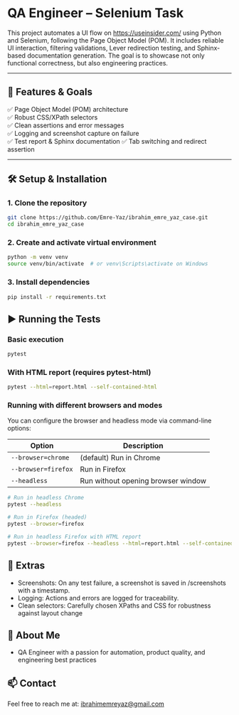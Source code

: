 # QA Engineer – Selenium Task

This project automates a UI flow on https://useinsider.com/ using Python and Selenium, following the Page Object Model (POM). It includes reliable UI interaction, filtering validations, Lever redirection testing, and Sphinx-based documentation generation. The goal is to showcase not only functional correctness, but also engineering practices.

---

## 🚀 Features & Goals

✅ Page Object Model (POM) architecture  
✅ Robust CSS/XPath selectors  
✅ Clean assertions and error messages  
✅ Logging and screenshot capture on failure  
✅ Test report & Sphinx documentation
✅ Tab switching and redirect assertion

---

## 🛠️ Setup & Installation

### 1. Clone the repository

```bash
git clone https://github.com/Emre-Yaz/ibrahim_emre_yaz_case.git
cd ibrahim_emre_yaz_case
```

### 2. Create and activate virtual environment

```bash
python -m venv venv
source venv/bin/activate  # or venv\Scripts\activate on Windows
```

### 3. Install dependencies

```bash
pip install -r requirements.txt
```

## ▶️ Running the Tests

### Basic execution

```bash
pytest
```

### With HTML report (requires pytest-html)

```bash
pytest --html=report.html --self-contained-html
```

### Running with different browsers and modes

You can configure the browser and headless mode via command-line options:

| Option              | Description                        |
| ------------------- | ---------------------------------- |
| `--browser=chrome`  | (default) Run in Chrome            |
| `--browser=firefox` | Run in Firefox                     |
| `--headless`        | Run without opening browser window |

```bash
# Run in headless Chrome
pytest --headless

# Run in Firefox (headed)
pytest --browser=firefox

# Run in headless Firefox with HTML report
pytest --browser=firefox --headless --html=report.html --self-contained-html
```

## 📸 Extras

- Screenshots: On any test failure, a screenshot is saved in /screenshots with a timestamp.
- Logging: Actions and errors are logged for traceability.
- Clean selectors: Carefully chosen XPaths and CSS for robustness against layout change

## 🙋 About Me

- QA Engineer with a passion for automation, product quality, and engineering best practices

## 📫 Contact

Feel free to reach me at: ibrahimemreyaz@gmail.com
